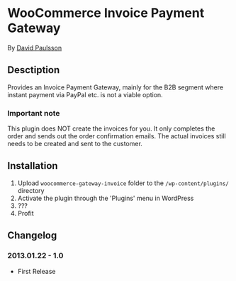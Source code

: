 # WooCommerce Invoice Payment Gateway
By [David Paulsson](http://davidpaulsson.se/ "David Paulsson")

## Desctiption
Provides an Invoice Payment Gateway, mainly for the B2B segment where instant payment via PayPal etc. is not a viable option.

### Important note
This plugin does NOT create the invoices for you. It only completes the order and sends out the order confirmation emails. The actual invoices still needs to be created and sent to the customer.

## Installation
1. Upload `woocommerce-gateway-invoice` folder to the `/wp-content/plugins/` directory
2. Activate the plugin through the 'Plugins' menu in WordPress
3. ???
4. Profit

## Changelog

### 2013.01.22 - 1.0
* First Release